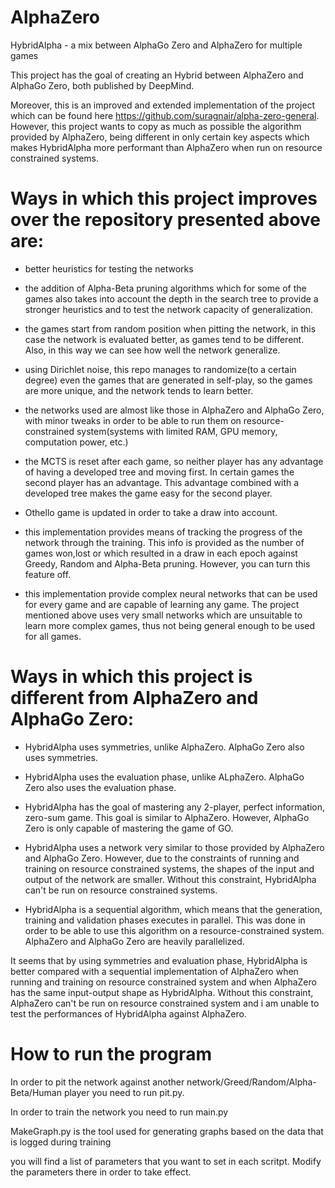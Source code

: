 # AlphaZero
HybridAlpha - a mix between AlphaGo Zero and AlphaZero for multiple games

This project has the goal of creating an Hybrid between AlphaZero and AlphaGo Zero, both published by DeepMind.

Moreover, this is an improved and extended implementation of the project which can be found here https://github.com/suragnair/alpha-zero-general. However, this project wants to copy as much as possible the algorithm provided by AlphaZero, being different in only certain key aspects which makes HybridAlpha more performant than AlphaZero when run on resource constrained systems.

# Ways in which this project improves over the repository presented above are:

- better heuristics for testing the networks

- the addition of Alpha-Beta pruning algorithms which for some of the games also takes into account the depth in the search tree to provide a stronger heuristics and to test the network capacity of generalization.

- the games start from random position when pitting the network, in this case the network is evaluated better, as games tend to be different. Also, in this way we can see how well the network generalize.

- using Dirichlet noise, this repo manages to randomize(to a certain degree) even the games that are generated in self-play, so the games are more unique, and the network tends to learn better.

- the networks used are almost like those in AlphaZero and AlphaGo Zero, with minor tweaks in order to be able to run them on resource-constrained system(systems with limited RAM, GPU memory, computation power, etc.)

- the MCTS is reset after each game, so neither player has any advantage of having a developed tree and moving first. In certain games the second player has an advantage. This advantage combined with a developed tree makes the game easy for the second player.
- Othello game is updated in order to take a draw into account.

- this implementation provides means of tracking the progress of the network through the training. This info is provided as the number of games won,lost or which resulted in a draw in each epoch against Greedy, Random and Alpha-Beta pruning. However, you can turn this feature off.

- this implementation provide complex neural networks that can be used for every game and are capable of learning any game. The project mentioned above uses very small networks which are unsuitable to learn more complex games, thus not being general enough to be used for all games.

# Ways in which this project is different from AlphaZero and AlphaGo Zero:

- HybridAlpha uses symmetries, unlike AlphaZero. AlphaGo Zero also uses symmetries.

- HybridAlpha uses the evaluation phase, unlike ALphaZero. AlphaGo Zero also uses the evaluation phase.

- HybridAlpha has the goal of mastering any 2-player, perfect information, zero-sum game. This goal is similar to AlphaZero. However, AlphaGo Zero is only capable of mastering the game of GO.

- HybridAlpha uses a network very similar to those provided by AlphaZero and AlphaGo Zero. However, due to the constraints of running and training on resource constrained systems, the shapes of the input and output of the network are smaller. Without this constraint, HybridAlpha can't be run on resource constrained systems.

- HybridAlpha is a sequential algorithm, which means that the generation, training and validation phases executes in parallel. This was done in order to be able to use this algorithm on a resource-constrained system. AlphaZero and AlphaGo Zero are heavily parallelized.

It seems that by using symmetries and evaluation phase, HybridAlpha is better compared with a sequential implementation of AlphaZero when running and training on resource constrained system and when AlphaZero has the same input-output shape as HybridAlpha. Without this constraint, AlphaZero can't be run on resource constrained system and i am unable to test the performances of HybridAlpha against AlphaZero.


# How to run the program

In order to pit the network against another network/Greed/Random/Alpha-Beta/Human player you need to run pit.py.

In order to train the network you need to run main.py

MakeGraph.py is the tool used for generating graphs based on the data that is logged during training

you will find a list of parameters that you want to set in each scritpt. Modify the parameters there in order to take effect.


